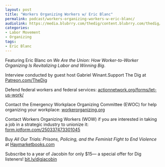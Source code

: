 ```yaml
---
layout: post
title: "Workers Organizing Workers w/ Eric Blanc"
permalink: podcast/workers-organizing-workers-w-eric-blanc/
audiolink: https://media.blubrry.com/thedig/content.blubrry.com/thedig/The_Dig-EP_479-Blanc.mp3
categories:
- Labor Movement
- Organizing
tags:
- Eric Blanc
---
```


Featuring Eric Blanc on *We Are the Union: How Worker-to-Worker Organizing Is Revitalizing Labor and Winning Big*. 

Interview conducted by guest host Gabriel Winant.Support The Dig at [Patreon.com/TheDig](http://Patreon.com/TheDig)

Defend federal workers and federal services: [actionnetwork.org/forms/let-us-work/](http://actionnetwork.org/forms/let-us-work/)

Contact the Emergency Workplace Organizing Committee (EWOC) for help organizing your workplace: [workerorganizing.org](http://workerorganizing.org)

Contact Workers Organizing Workers (WOW) if you are interested in taking a job in a strategic industry to unionize it: [form.jotform.com/250337473301045](http://form.jotform.com/250337473301045)

Buy *All Our Trials: Prisons, Policing, and the Feminist Fight to End Violence* at [Haymarketbooks.com](http://Haymarketbooks.com)

Subscribe to a year of Jacobin for only $15— a special offer for Dig listeners! [bit.ly/digjacobin](http://bit.ly/digjacobin)
